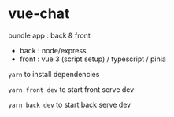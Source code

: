 # vue-chat
bundle app : back &amp; front

- back : node/express
- front : vue 3 (script setup) / typescript / pinia

```yarn``` to install dependencies

```yarn front dev``` to start front serve dev

```yarn back dev``` to start back serve dev
